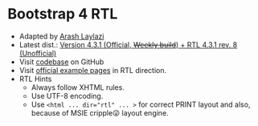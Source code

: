 # Bootstrap 4 RTL

- Adapted by [Arash Laylazi](https://github.com/PerseusTheGreat)
- Latest dist.: [Version 4.3.1 (Official, ~~Weekly build~~) + RTL 4.3.1 rev. 8 (Unofficial)](/archive/bootstrap-4.3.1-plus-rtl-rev.8-dist.zip)
- Visit [codebase](https://github.com/PerseusTheGreat/bootstrap-4-rtl) on GitHub
- Visit [official example pages](http://example.bootstrapper.ir/) in RTL direction.
- RTL Hints
  - Always follow XHTML rules.
  - Use UTF-8 encoding.
  - Use `<html ... dir="rtl" ... >` for correct PRINT layout and also, because of MSIE cripple😜 layout engine.
